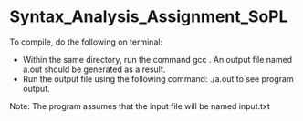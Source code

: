 # Syntax_Analysis_Assignment_SoPL

To compile, do the following on terminal:
* Within the same directory, run the command gcc <filename> . An output file named a.out should be generated as a result.
* Run the output file using the following command: ./a.out to see program output. 
  
Note: The program assumes that the input file will be named input.txt
